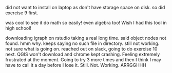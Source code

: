 did not want to install on laptop as don't have storage space on disk. so did exercise 9 first. 

was cool to see it do math so easily! even algebra too! Wish I had this tool in high school! 

downloading igraph on rstudio
taking a real long time. 
said object nodes not found. hmm why. 
keeps saying no such file in directory. 
still not working. not sure what is going on. 
reached out on slack, going to do exercise 10 next. 
QGIS won't download and chrome kept crashing. 
Feeling extremely frustrated at the moment. 
Going to try 3 more times and then I think I may have to call it a day before I lose it. 
Still. Not. Working. ARRGGHHH

